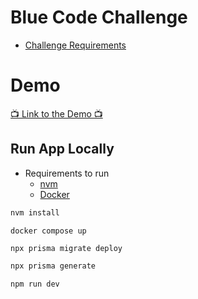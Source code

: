 # Blue Code Challenge

- [Challenge Requirements](./requirements.md)

# Demo

[📺 Link to the Demo 📺 ](https://www.loom.com/share/57328e5a5bd044a09f36ed8776b71d4d)

## Run App Locally

- Requirements to run
  - [nvm](https://github.com/nvm-sh/nvm)
  - [Docker](https://www.docker.com)

```bash
nvm install
```

```bash
docker compose up
```

```
npx prisma migrate deploy
```

```bash
npx prisma generate
```

```bash
npm run dev
```
